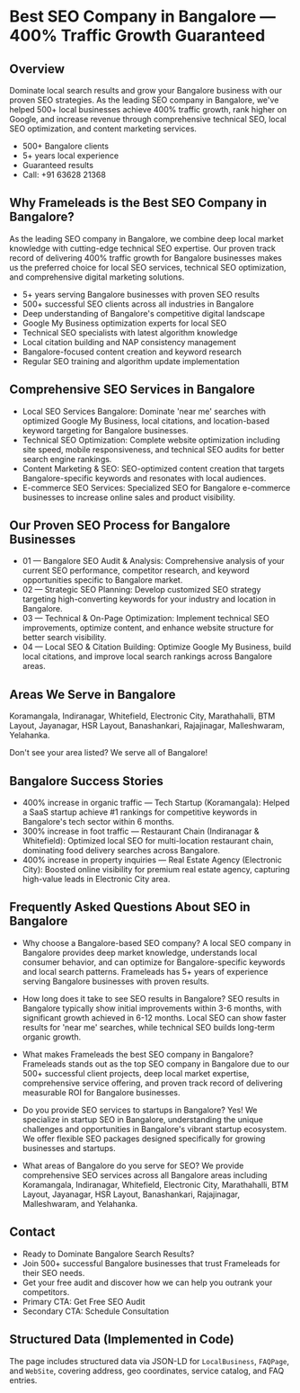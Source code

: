 # Best SEO Company in Bangalore — 400% Traffic Growth Guaranteed

## Overview
Dominate local search results and grow your Bangalore business with our proven SEO strategies. As the leading SEO company in Bangalore, we've helped 500+ local businesses achieve 400% traffic growth, rank higher on Google, and increase revenue through comprehensive technical SEO, local SEO optimization, and content marketing services.

- 500+ Bangalore clients
- 5+ years local experience
- Guaranteed results
- Call: +91 63628 21368

## Why Frameleads is the Best SEO Company in Bangalore?
As the leading SEO company in Bangalore, we combine deep local market knowledge with cutting-edge technical SEO expertise. Our proven track record of delivering 400% traffic growth for Bangalore businesses makes us the preferred choice for local SEO services, technical SEO optimization, and comprehensive digital marketing solutions.

- 5+ years serving Bangalore businesses with proven SEO results
- 500+ successful SEO clients across all industries in Bangalore
- Deep understanding of Bangalore's competitive digital landscape
- Google My Business optimization experts for local SEO
- Technical SEO specialists with latest algorithm knowledge
- Local citation building and NAP consistency management
- Bangalore-focused content creation and keyword research
- Regular SEO training and algorithm update implementation

## Comprehensive SEO Services in Bangalore
- Local SEO Services Bangalore: Dominate 'near me' searches with optimized Google My Business, local citations, and location-based keyword targeting for Bangalore businesses.
- Technical SEO Optimization: Complete website optimization including site speed, mobile responsiveness, and technical SEO audits for better search engine rankings.
- Content Marketing & SEO: SEO-optimized content creation that targets Bangalore-specific keywords and resonates with local audiences.
- E-commerce SEO Services: Specialized SEO for Bangalore e-commerce businesses to increase online sales and product visibility.

## Our Proven SEO Process for Bangalore Businesses
- 01 — Bangalore SEO Audit & Analysis: Comprehensive analysis of your current SEO performance, competitor research, and keyword opportunities specific to Bangalore market.
- 02 — Strategic SEO Planning: Develop customized SEO strategy targeting high-converting keywords for your industry and location in Bangalore.
- 03 — Technical & On-Page Optimization: Implement technical SEO improvements, optimize content, and enhance website structure for better search visibility.
- 04 — Local SEO & Citation Building: Optimize Google My Business, build local citations, and improve local search rankings across Bangalore areas.

## Areas We Serve in Bangalore
Koramangala, Indiranagar, Whitefield, Electronic City, Marathahalli, BTM Layout, Jayanagar, HSR Layout, Banashankari, Rajajinagar, Malleshwaram, Yelahanka.

Don't see your area listed? We serve all of Bangalore!

## Bangalore Success Stories
- 400% increase in organic traffic — Tech Startup (Koramangala): Helped a SaaS startup achieve #1 rankings for competitive keywords in Bangalore's tech sector within 6 months.
- 300% increase in foot traffic — Restaurant Chain (Indiranagar & Whitefield): Optimized local SEO for multi-location restaurant chain, dominating food delivery searches across Bangalore.
- 400% increase in property inquiries — Real Estate Agency (Electronic City): Boosted online visibility for premium real estate agency, capturing high-value leads in Electronic City area.

## Frequently Asked Questions About SEO in Bangalore
- Why choose a Bangalore-based SEO company?
  A local SEO company in Bangalore provides deep market knowledge, understands local consumer behavior, and can optimize for Bangalore-specific keywords and local search patterns. Frameleads has 5+ years of experience serving Bangalore businesses with proven results.

- How long does it take to see SEO results in Bangalore?
  SEO results in Bangalore typically show initial improvements within 3-6 months, with significant growth achieved in 6-12 months. Local SEO can show faster results for 'near me' searches, while technical SEO builds long-term organic growth.

- What makes Frameleads the best SEO company in Bangalore?
  Frameleads stands out as the top SEO company in Bangalore due to our 500+ successful client projects, deep local market expertise, comprehensive service offering, and proven track record of delivering measurable ROI for Bangalore businesses.

- Do you provide SEO services to startups in Bangalore?
  Yes! We specialize in startup SEO in Bangalore, understanding the unique challenges and opportunities in Bangalore's vibrant startup ecosystem. We offer flexible SEO packages designed specifically for growing businesses and startups.

- What areas of Bangalore do you serve for SEO?
  We provide comprehensive SEO services across all Bangalore areas including Koramangala, Indiranagar, Whitefield, Electronic City, Marathahalli, BTM Layout, Jayanagar, HSR Layout, Banashankari, Rajajinagar, Malleshwaram, and Yelahanka.

## Contact
- Ready to Dominate Bangalore Search Results?
- Join 500+ successful Bangalore businesses that trust Frameleads for their SEO needs.
- Get your free audit and discover how we can help you outrank your competitors.
- Primary CTA: Get Free SEO Audit
- Secondary CTA: Schedule Consultation

## Structured Data (Implemented in Code)
The page includes structured data via JSON-LD for `LocalBusiness`, `FAQPage`, and `WebSite`, covering address, geo coordinates, service catalog, and FAQ entries.
